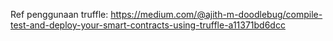 Ref penggunaan truffle: https://medium.com/@ajith-m-doodlebug/compile-test-and-deploy-your-smart-contracts-using-truffle-a11371bd6dcc
